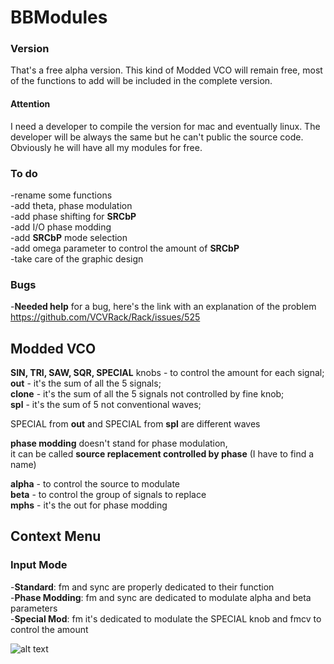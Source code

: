 # BBModules

### Version
That's a free alpha version. This kind of Modded VCO will remain free, most of the functions to add will be included in the complete version.

#### Attention

I need a developer to compile the version for mac and eventually linux. The developer will be always the same but he can't public the source code. Obviously he will have all my modules for free.

### To do
-rename some functions<br>
-add theta, phase modulation<br>
-add phase shifting for <b>SRCbP</b><br>
-add I/O phase modding<br>
-add <b>SRCbP</b> mode selection<br>
-add omega parameter to control the amount of <b>SRCbP</b><br>
-take care of the graphic design<br>

### Bugs
-<b>Needed help</b> for a bug, here's the link with an explanation of the problem<br>
https://github.com/VCVRack/Rack/issues/525

## Modded VCO

<b>SIN, TRI, SAW, SQR, SPECIAL</b> knobs - to control the amount for each signal;<br>
<b>out</b> - it's the sum of all the 5 signals;<br>
<b>clone</b> - it's the sum of all the 5 signals not controlled by fine knob;<br>
<b>spl</b> - it's the sum of 5 not conventional waves;<br>

SPECIAL from <b>out</b> and SPECIAL from <b>spl</b> are different waves

<b>phase modding</b> doesn't stand for phase modulation,<br>
it can be called <b>source replacement controlled by phase</b> (I have to find a name)

<b>alpha</b> - to control the source to modulate<br>
<b>beta</b> - to control the group of signals to replace<br>
<b>mphs</b> - it's the out for phase modding<br>

## Context Menu
### Input Mode

-<b>Standard</b>: fm and sync are properly dedicated to their function<br>
-<b>Phase Modding</b>: fm and sync are dedicated to modulate alpha and beta parameters<br>
-<b>Special Mod</b>: fm it's dedicated to modulate the SPECIAL knob and fmcv to control the amount<br>

![alt text](https://github.com/soulbridge/BBModules/blob/master/tt.png)
